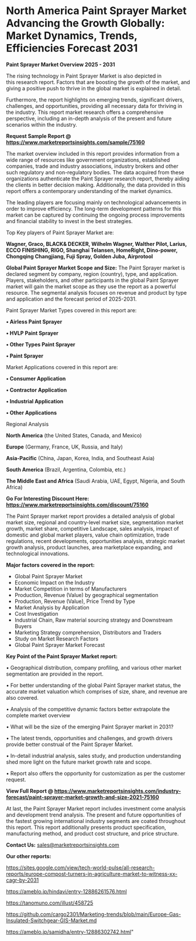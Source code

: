 # North America Paint Sprayer Market Advancing the Growth Globally: Market Dynamics, Trends, Efficiencies Forecast 2031

<Strong> Paint Sprayer Market Overview 2025 - 2031</strong>

The rising technology in Paint Sprayer Market is also depicted in this research report. Factors that are boosting the growth of the market, and giving a positive push to thrive in the global market is explained in detail.

Furthermore, the report highlights on emerging trends, significant drivers, challenges, and opportunities, providing all necessary data for thriving in the industry. This report market research offers a comprehensive perspective, including an in-depth analysis of the present and future scenarios within the industry.

<strong>Request Sample Report @ <a href=https://www.marketreportsinsights.com/sample/75160>https://www.marketreportsinsights.com/sample/75160</a></strong>

The market overview included in this report provides information from a wide range of resources like government organizations, established companies, trade and industry associations, industry brokers and other such regulatory and non-regulatory bodies. The data acquired from these organizations authenticate the Paint Sprayer research report, thereby aiding the clients in better decision making. Additionally, the data provided in this report offers a contemporary understanding of the market dynamics.

The leading players are focusing mainly on technological advancements in order to improve efficiency. The long-term development patterns for this market can be captured by continuing the ongoing process improvements and financial stability to invest in the best strategies.

Top Key players of Paint Sprayer Market are:

<strong>Wagner, Graco, BLACK& DECKER, Wilhelm Wagner, Walther Pilot, Larius, ECCO FINISHING, RIGO, Shanghai Telansen, HomeRight, Dino-power, Chongqing Changjiang, Fuji Spray, Golden Juba, Airprotool</strong>

<strong><b>Global Paint Sprayer Market Scope and Size:</b></strong>
The Paint Sprayer market is declared segment by company, region (country), type, and application. Players, stakeholders, and other participants in the global Paint Sprayer market will gain the market scope as they use the report as a powerful resource. The segmental analysis focuses on revenue and product by type and application and the forecast period of 2025-2031.

Paint Sprayer Market Types covered in this report are:

<strong>• Airless Paint Sprayer

• HVLP Paint Sprayer

• Other Types Paint Sprayer

• Paint Sprayer</strong>

Market Applications covered in this report are:

<strong>• Consumer Application

• Contractor Application

• Industrial Application

• Other Applications</strong> 

Regional Analysis

<strong>North America</strong> (the United States, Canada, and Mexico)

<strong>Europe</strong> (Germany, France, UK, Russia, and Italy)

<strong>Asia-Pacific</strong> (China, Japan, Korea, India, and Southeast Asia)

<strong>South America</strong> (Brazil, Argentina, Colombia, etc.)

<strong>The Middle East and Africa</strong> (Saudi Arabia, UAE, Egypt, Nigeria, and South Africa)

<strong>Go For Interesting Discount Here: <a href=https://www.marketreportsinsights.com/discount/75160>https://www.marketreportsinsights.com/discount/75160</a></strong>

The Paint Sprayer market report provides a detailed analysis of global market size, regional and country-level market size, segmentation market growth, market share, competitive Landscape, sales analysis, impact of domestic and global market players, value chain optimization, trade regulations, recent developments, opportunities analysis, strategic market growth analysis, product launches, area marketplace expanding, and technological innovations.

<strong><b>Major factors covered in the report:</b></strong>
<ul>
  <li>Global Paint Sprayer Market </li>
  <li>Economic Impact on the Industry</li>
  <li>Market Competition in terms of Manufacturers</li>
  <li>Production, Revenue (Value) by geographical segmentation</li>
  <li>Production, Revenue (Value), Price Trend by Type</li>
  <li>Market Analysis by Application</li>
  <li>Cost Investigation</li>
  <li>Industrial Chain, Raw material sourcing strategy and Downstream Buyers</li>
  <li>Marketing Strategy comprehension, Distributors and Traders</li>
  <li>Study on Market Research Factors</li>
  <li>Global Paint Sprayer Market Forecast</li>
</ul>

<strong><b>Key Point of the Paint Sprayer Market report:</b></strong>

• Geographical distribution, company profiling, and various other market segmentation are provided in the report.

• For better understanding of the global Paint Sprayer market status, the accurate market valuation which comprises of size, share, and revenue are also covered.

• Analysis of the competitive dynamic factors better extrapolate the complete market overview

• What will be the size of the emerging Paint Sprayer market in 2031?

• The latest trends, opportunities and challenges, and growth drivers provide better construal of the Paint Sprayer Market.

• In-detail industrial analysis, sales study, and production understanding shed more light on the future market growth rate and scope.

• Report also offers the opportunity for customization as per the customer request.

<strong><b>View Full Report @ <a href=https://www.marketreportsinsights.com/industry-forecast/paint-sprayer-market-growth-and-size-2021-75160>https://www.marketreportsinsights.com/industry-forecast/paint-sprayer-market-growth-and-size-2021-75160</a></b></strong>


At last, the Paint Sprayer Market report includes investment come analysis and development trend analysis. The present and future opportunities of the fastest growing international industry segments are coated throughout this report. This report additionally presents product specification, manufacturing method, and product cost structure, and price structure.

<strong>Contact Us:</strong>
sales@marketreportsinsights.com

<strong>Our other reports:</strong>

<a href=https://sites.google.com/view/tech-world-pulse/all-research-reports/europe-compost-turners-in-agriculture-market-to-witness-xx-cagr-by-2031>https://sites.google.com/view/tech-world-pulse/all-research-reports/europe-compost-turners-in-agriculture-market-to-witness-xx-cagr-by-2031</a>

<a href=https://ameblo.jp/hindavi/entry-12886261576.html>https://ameblo.jp/hindavi/entry-12886261576.html</a>

<a href=https://tanomuno.com/illust/458725>https://tanomuno.com/illust/458725</a>

<a href=https://github.com/cargo2301/Marketing-trends/blob/main/Europe-Gas-Insulated-Switchgear-GIS-Market.md>https://github.com/cargo2301/Marketing-trends/blob/main/Europe-Gas-Insulated-Switchgear-GIS-Market.md</a>

<a href=https://ameblo.jp/samidha/entry-12886302742.html>https://ameblo.jp/samidha/entry-12886302742.html</a>"
